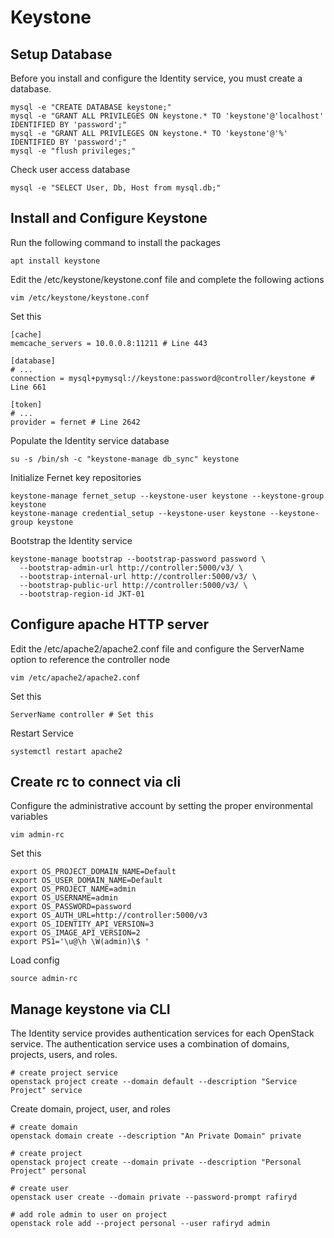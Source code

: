 # Keystone

## Setup Database
Before you install and configure the Identity service, you must create a database.
```
mysql -e "CREATE DATABASE keystone;"
mysql -e "GRANT ALL PRIVILEGES ON keystone.* TO 'keystone'@'localhost' IDENTIFIED BY 'password';"
mysql -e "GRANT ALL PRIVILEGES ON keystone.* TO 'keystone'@'%' IDENTIFIED BY 'password';"
mysql -e "flush privileges;"
```

Check user access database
```
mysql -e "SELECT User, Db, Host from mysql.db;"
```

## Install and Configure Keystone
Run the following command to install the packages
```
apt install keystone
```

Edit the /etc/keystone/keystone.conf file and complete the following actions
```
vim /etc/keystone/keystone.conf 
```

Set this
```
[cache]
memcache_servers = 10.0.0.8:11211 # Line 443

[database]
# ...
connection = mysql+pymysql://keystone:password@controller/keystone # Line 661

[token]
# ...
provider = fernet # Line 2642
```

Populate the Identity service database
```
su -s /bin/sh -c "keystone-manage db_sync" keystone
```

Initialize Fernet key repositories
```
keystone-manage fernet_setup --keystone-user keystone --keystone-group keystone
keystone-manage credential_setup --keystone-user keystone --keystone-group keystone
```

Bootstrap the Identity service
```
keystone-manage bootstrap --bootstrap-password password \
  --bootstrap-admin-url http://controller:5000/v3/ \
  --bootstrap-internal-url http://controller:5000/v3/ \
  --bootstrap-public-url http://controller:5000/v3/ \
  --bootstrap-region-id JKT-01
```

## Configure apache HTTP server
Edit the /etc/apache2/apache2.conf file and configure the ServerName option to reference the controller node
```
vim /etc/apache2/apache2.conf
```

Set this
```
ServerName controller # Set this
```

Restart Service
```
systemctl restart apache2
```

## Create rc to connect via cli
Configure the administrative account by setting the proper environmental variables
```
vim admin-rc
```

Set this
```
export OS_PROJECT_DOMAIN_NAME=Default
export OS_USER_DOMAIN_NAME=Default
export OS_PROJECT_NAME=admin
export OS_USERNAME=admin
export OS_PASSWORD=password
export OS_AUTH_URL=http://controller:5000/v3
export OS_IDENTITY_API_VERSION=3
export OS_IMAGE_API_VERSION=2
export PS1='\u@\h \W(admin)\$ '
```

Load config
```
source admin-rc
```

## Manage keystone via CLI
The Identity service provides authentication services for each OpenStack service. The authentication service uses a combination of domains, projects, users, and roles.
```
# create project service
openstack project create --domain default --description "Service Project" service
```

Create domain, project, user, and roles
```
# create domain
openstack domain create --description "An Private Domain" private

# create project 
openstack project create --domain private --description "Personal Project" personal

# create user
openstack user create --domain private --password-prompt rafiryd

# add role admin to user on project 
openstack role add --project personal --user rafiryd admin
```
